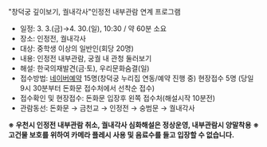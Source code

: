"창덕궁 깊이보기, 궐내각사"인정전 내부관람 연계 프로그램
- 일정: 3. 3.(금)→4. 30.(일), 10:30 / 약 60분 소요
- 장소: 인정전, 궐내각사
- 대상: 중학생 이상의 일반인(회당 20명)
- 내용: 인정전 내부관람, 궁궐 내 관청 둘러보기
- 해설: 한국의재발견(금‧토), 우리문화숨결(일)
- 접수방법: [네이버예약](https://booking.naver.com/booking/5/bizes/769935/items/4634265) 15명(창덕궁 누리집 연동/예약 진행 중)
  현장접수 5명 (당일 9시 30분부터 돈화문 접수처에서 선착순 접수)
- 접수확인 및 현장접수: 돈화문 입장후 왼쪽 접수처(해설시작 10분전)
- 관람동선: 돈화문 → 금천교 → 인정전 → 숭범문 → 궐내각사

**※ 우천시 인정전 내부관람 취소, 궐내각사 심화해설은 정상운영, 내부관람시 양말착용**
**※ 고건물 보호를 위하여 카메라 플레시 사용 및 음료수를 들고 입장할 수 없습니다.**